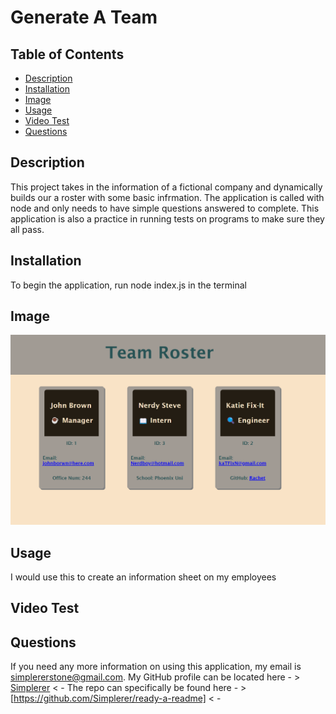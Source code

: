# Generate A Team
    
## Table of Contents
  - [Description](#description)
  - [Installation](#installation)
  - [Image](#image)
  - [Usage](#usage)
  - [Video Test](#videotest)
  - [Questions](#questions)
## Description
  This project takes in the information of a fictional company and dynamically builds our a roster with some basic infrmation. The application is called with node and only needs to have simple questions answered to complete. This application is also a practice in running tests on programs to make sure they all pass.
    
## Installation
  To begin the application, run node index.js in the terminal

## Image
![Example](./Assets/Screenshot%202023-01-04%20012803.png)
    
## Usage
  I would use this to create an information sheet on my employees
    
## Video Test


  
## Questions
  If you need any more information on using this application, my email is simplererstone@gmail.com.
  My GitHub profile can be located here - >  [Simplerer](https://github.com/Simplerer)  < -
  The repo can specifically be found here - >  [https://github.com/Simplerer/ready-a-readme]  < -